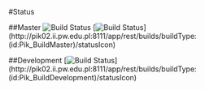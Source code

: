 #Status

##Master
![Build Status](http://pik02.ii.pw.edu.pl:8111/app/rest/builds/buildType:(id:Pik_BuildMaster)/statusIcon)
[![Build Status](http://pik02.ii.pw.edu.pl:8111/app/rest/builds/buildType:(id:Pik_BuildMaster)/statusIcon)](http://pik02.ii.pw.edu.pl:8111/app/rest/builds/buildType:(id:Pik_BuildMaster)/statusIcon)


##Development
[![Build Status](http://pik02.ii.pw.edu.pl:8111/app/rest/builds/buildType:(id:Pik_BuildDevelopment)/statusIcon)](http://pik02.ii.pw.edu.pl:8111/app/rest/builds/buildType:(id:Pik_BuildDevelopment)/statusIcon)
